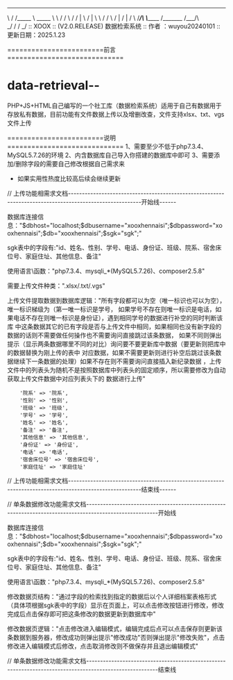 ____  ___________   ________  ____  ___
\   \/  /\_____  \  \_____  \ \   \/  /
 \     /  /   |   \  /   |   \ \     / 
 /     \ /    |    \/    |    \/     \ 
/___/\  \\_______  /\_______  /___/\  \
      \_/        \/         \/      \_/
:: XOOX :: (V2.0.RELEASE) 数据检索系统
:: 作者 ：wuyou20240101
:: 更新日期：2025.1.23

========================前言=============================
# data-retrieval--
PHP+JS+HTML自己编写的一个社工库（数据检索系统）适用于自己有数据用于存放私有数据，目前功能有文件数据上传以及增删改查，文件支持xlsx、txt、vgs文件上传

========================说明=============================
1、需要至少不低于php7.3.4、MySQL5.7.26的环境
2、内含数据库自己导入你搭建的数据库中即可
3、需要添加/删除字段的需要自己修改根据自己需求来

* 如果实用性热度比较高后续会继续更新

// 上传功能相需求文档--------------------------------------------------------------------------------------------------------开始线------


数据库连接信息："$dbhost="localhost;$dbusername="xooxhennaisi";$dbpassword="xooxhennaisi";$db="xooxhennaisi";$sgk="sgk";"

sgk表中的字段有:"id、姓名、性别、学号、电话、身份证、班级、院系、宿舍床位号、家庭住址、其他信息、备注"

使用语言\函数："php7.3.4、mysqli_*(MySQL5.7.26)、composer2.5.8"

需要上传文件种类：".xlsx/.txt/.vgs"

上传文件提取数据到数据库逻辑："所有字段都可以为空（唯一标识也可以为空），唯一标识梯级为（第一唯一标识是学号，
如果学号不存在则唯一标识是电话，如果电话不存在则唯一标识是身份证），遇到相同学号的数据进行补空的同时判断该库
中这条数据其它的已有字段是否与上传文件中相同，如果相同也没有新字段的数据的话则不需要做任何操作也不需要询问直接跳过该条数据，
如果不同则弹出提示（显示两条数据哪里不同的对比）询问要不要更新库中数据（要更新则把库中的数据替换为刚上传的表中
对应数据，如果不需要更新则进行补空后跳过该条数据继续下一条数据的处理）如果不存在则不需要询问直接插入新纪录数据
，上传文件中的列表头为随机不是按照数据库中列表头的固定顺序，所以需要修改为自动获取上传文件数据中对应列表头下的
数据进行上传"



        '院系' => '院系',
        '性别' => '性别',
        '班级' => '班级',
        '学号' => '学号',
        '姓名' => '姓名',
        '备注' => '备注',
        '其他信息' => '其他信息',
        '身份证' => '身份证',
        '电话' => '电话',
        '宿舍床位号' => '宿舍床位号',
        '家庭住址' => '家庭住址'

// 上传功能相需求文档--------------------------------------------------------------------------------------------------------结束线------






// 单条数据修改功能需求文档--------------------------------------------------------------------------------------------------------开始线



数据库连接信息："$dbhost="localhost;$dbusername="xooxhennaisi";$dbpassword="xooxhennaisi";$db="xooxhennaisi";$sgk="sgk";"

sgk表中的字段有:"id、姓名、性别、学号、电话、身份证、班级、院系、宿舍床位号、家庭住址、其他信息、备注"

使用语言\函数："php7.3.4、mysqli_*(MySQL5.7.26)、composer2.5.8"

修改数据页结构："通过字段的检索找到指定的数据后以个人详细档案表格形式（具体项根据sgk表中的字段）显示在页面上，可以点击修改按钮进行修改，修改完成后点击保存即可把这条修改的数据更新到数据库中"

修改数据页逻辑："点击修改进入编辑模式，编辑完成后点可以点击保存则更新该条数据到服务器，修改成功则弹出提示"修改成功"否则弹出提示"修改失败"，点击修改进入编辑模式后修改，点击取消修改则不做保存并且退出编辑模式"


// 单条数据修改功能需求文档--------------------------------------------------------------------------------------------------------结束线

